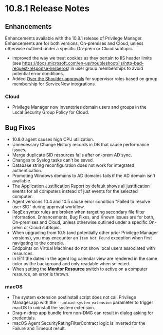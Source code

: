 [title]: # (10.8.1 Release)
[tags]: # (on-premises,cloud)
[priority]: # (30094)
# 10.8.1 Release Notes

## Enhancements

Enhancements available with the 10.8.1 release of Privilege Manager. Enhancements are for both versions, On-premises and Cloud, unless otherwise outlined under a specific On-prem or Cloud subtopic.

* Improved the way we treat cookies as they pertain to IIS header limits (see https://docs.microsoft.com/en-us/troubleshoot/iis/http-bad-request-response-kerberos) in user group memberships to avoid potential error conditions.
* Added [Over the Shoulder approvals](../admin/config/foreign-systems/third-party/set-up-servicenow.md) for supervisor roles based on group membership for ServiceNow integrations.

### Cloud

* Privilege Manager now inventories domain users and groups in the Local Security Group Policy for Cloud.

## Bug Fixes

* 10.8.0 agent causes high CPU utilization.
* Unnecessary Change History records in DB that cause performance issues.
* Merge duplicate SID resources fails after on-prem AD sync.
* Changes to Syslog tasks can't be saved.
* Database string reconfiguration does not work for integrated authentication.
* Promoting Windows domains to AD domains fails if the AD domain isn't available.
* The Application Justification Report by default shows all justification events for all computers instead of just events for the selected computer.
* Agent versions 10.4 and 10.5 cause error condition "Failed to resolve user SID" during approval workflow.
* RegEx syntax rules are broken when targeting secondary file filter information.
Enhancements, Bug Fixes, and Known Issues are for both, On-premises and Cloud, unless otherwise outlined under a specific On-prem or Cloud subtopic.
* When upgrading from 10.5 (and potentially other prior Privilege Manager versions), you may encounter an `Item Not Found` exception when first navigating to the console.
* Endpoints on Virtual Machines do not show local users associated with resources.
* In IE11 the dates in the agent log calendar view are rendered in the same color as the background and only readable when selected.
* When setting the __Monitor Resource__ switch to active on a computer resource, an error is thrown.

### macOS

* The system extension postinstall script does not call Privilege Manager.app with the `--unload-system-extension` parameter to trigger macOS to uninstall the system extension.
* Drag-n-drop app bundle from non-DMG can result in dialog asking for credentials.
* macOS Agent SecurityRatingFilterContract logic is inverted for the Failure and Timeout result.
